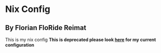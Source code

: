 # Nix Config

## By Florian FloRide Reimat

This is my nix config
**This is deprecated please look [here](https://github.com/FloRide1/dotnix) for my current configuration**
